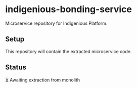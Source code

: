 # indigenious-bonding-service

Microservice repository for Indigenious Platform.

## Setup

This repository will contain the extracted microservice code.

## Status

⏳ Awaiting extraction from monolith
